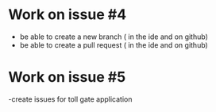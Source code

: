 # Work on issue #4
 - be able to create a new branch ( in the ide and on github)
 - be able to create a pull request ( in the ide and on github)

# Work on issue #5
 -create issues for toll gate application

